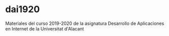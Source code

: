 # dai1920
Materiales del curso 2019-2020 de la asignatura Desarrollo de Aplicaciones en Internet de la Universitat d'Alacant
